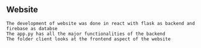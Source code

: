 ## Website 

    The development of website was done in react with flask as backend and firebase as databse
    The app.py has all the major functionalities of the backend
    The folder client looks at the frontend aspect of the website

